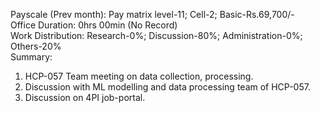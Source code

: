 Payscale (Prev month): Pay matrix level-11; Cell-2; Basic-Rs.69,700/-\
Office Duration: 0hrs 00min (No Record)\
Work Distribution: Research-0%; Discussion-80%; Administration-0%; Others-20%\
Summary:
1. HCP-057 Team meeting on data collection, processing. 
2. Discussion with ML modelling and data processing team of HCP-057.
3. Discussion on 4PI job-portal. 

